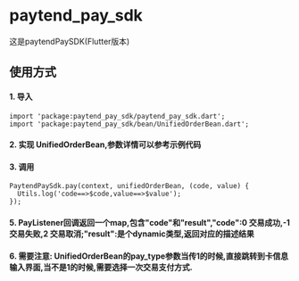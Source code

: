 # paytend_pay_sdk

这是paytendPaySDK(Flutter版本)

## 使用方式

#### 1.  导入

	import 'package:paytend_pay_sdk/paytend_pay_sdk.dart';
	import 'package:paytend_pay_sdk/bean/UnifiedOrderBean.dart';

#### 2.  实现 UnifiedOrderBean,参数详情可以参考示例代码

#### 3.  调用

	PaytendPaySdk.pay(context, unifiedOrderBean, (code, value) {
	  Utils.log('code==>$code,value==>$value');
	});

#### 5.  PayListener回调返回一个map,包含"code"和"result","code":0 交易成功,-1 交易失败,2 交易取消;"result":是个dynamic类型,返回对应的描述结果

#### 6.  需要注意: UnifiedOrderBean的pay_type参数当传1的时候,直接跳转到卡信息输入界面,当不是1的时候,需要选择一次交易支付方式.